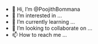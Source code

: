 - 👋 Hi, I’m @PoojithBommana
- 👀 I’m interested in ...
- 🌱 I’m currently learning ...
- 💞️ I’m looking to collaborate on ...
- 📫 How to reach me ...

<!---
PoojithBommana/PoojithBommana is a ✨ special ✨ repository because its `README.md` (this file) appears on your GitHub profile.
You can click the Preview link to take a look at your changes.
--->
